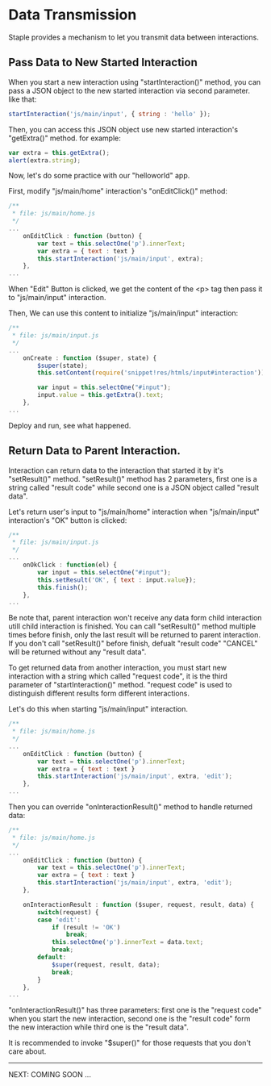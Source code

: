 # Data Transmission

Staple provides a mechanism to let you transmit data between interactions.

## Pass Data to New Started Interaction

When you start a new interaction using "startInteraction()" method, you can pass a JSON object to the new started interaction via second parameter. like that:

```JavaScript
startInteraction('js/main/input', { string : 'hello' });
```

Then, you can access this JSON object use new started interaction's "getExtra()" method. for example:

```JavaScript
var extra = this.getExtra();
alert(extra.string);
```

Now, let's do some practice with our "helloworld" app.

First, modify "js/main/home" interaction's "onEditClick()" method:

```JavaScript
/**
 * file: js/main/home.js
 */
...
	onEditClick : function (button) {
		var text = this.selectOne('p').innerText;
		var extra = { text : text }
		this.startInteraction('js/main/input', extra);
	},
...
```

When "Edit" Button is clicked, we get the content of the &lt;p&gt; tag then pass it to "js/main/input" interaction.

Then, We can use this content to initialize "js/main/input" interaction:

```JavaScript
/**
 * file: js/main/input.js
 */
...
	onCreate : function ($super, state) {
		$super(state);
		this.setContent(require('snippet!res/htmls/input#interaction'));

		var input = this.selectOne("#input");
		input.value = this.getExtra().text;
	},
...
```

Deploy and run, see what happened.

## Return Data to Parent Interaction.

Interaction can return data to the interaction that started it by it's "setResult()" method. "setResult()" method has 2 parameters, first one is a string called "result code" while second one is a JSON object called "result data".

Let's return user's input to "js/main/home" interaction when "js/main/input" interaction's "OK" button is clicked:

```JavaScript
/**
 * file: js/main/input.js
 */
...
	onOkClick : function(el) {
		var input = this.selectOne("#input");
		this.setResult('OK', { text : input.value});
		this.finish();
	},
...
```

Be note that, parent interaction won't receive any data form child interaction utill child interaction is finished. You can call "setResult()" method multiple times before finish, only the last result will be returned to parent interaction. If you don't call "setResult()" before finish, defualt "result code" "CANCEL" will be returned without any "result data".

To get returned data from another interaction, you must start new interaction with a string which called "request code", it is the third parameter of "startInteraction()" method. "request code" is used to distinguish different results form different interactions.

Let's do this when starting "js/main/input" interaction.

```JavaScript
/**
 * file: js/main/home.js
 */
...
	onEditClick : function (button) {
		var text = this.selectOne('p').innerText;
		var extra = { text : text }
		this.startInteraction('js/main/input', extra, 'edit');
	},
...
```

Then you can override "onInteractionResult()" method to handle returned data:

```JavaScript
/**
 * file: js/main/home.js
 */
...
	onEditClick : function (button) {
		var text = this.selectOne('p').innerText;
		var extra = { text : text }
		this.startInteraction('js/main/input', extra, 'edit');
	},

	onInteractionResult : function ($super, request, result, data) {
		switch(request) {
		case 'edit':
			if (result != 'OK')
				break;
			this.selectOne('p').innerText = data.text;
			break;
		default:
			$super(request, result, data);
			break;
		}
	},
...
```

"onInteractionResult()" has three parameters: first one is the "request code" when you start the new interaction, second one is the "result code" form the new interaction while third one is the "result data".

It is recommended to invoke "$super()" for those requests that you don't care about.

- - -

NEXT: COMING SOON ...